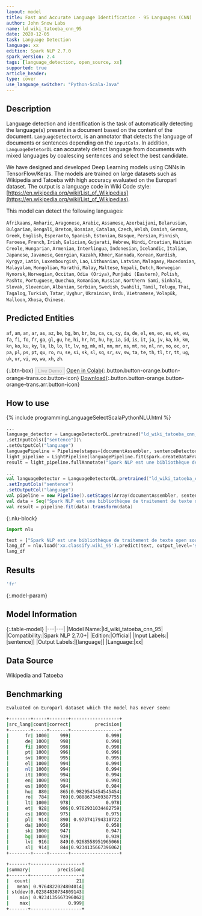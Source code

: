 ```yaml
---
layout: model
title: Fast and Accurate Language Identification - 95 Languages (CNN)
author: John Snow Labs
name: ld_wiki_tatoeba_cnn_95
date: 2020-12-05
task: Language Detection
language: xx
edition: Spark NLP 2.7.0
spark_version: 2.4
tags: [language_detection, open_source, xx]
supported: true
article_header:
type: cover
use_language_switcher: "Python-Scala-Java"
---
```


## Description

Language detection and identification is the task of automatically detecting the language(s) present in a document based on the content of the document. ``LanguageDetectorDL`` is an annotator that detects the language of documents or sentences depending on the ``inputCols``. In addition, ``LanguageDetetorDL`` can accurately detect language from documents with mixed languages by coalescing sentences and select the best candidate.

We have designed and developed Deep Learning models using CNNs in TensorFlow/Keras. The models are trained on large datasets such as Wikipedia and Tatoeba with high accuracy evaluated on the Europarl dataset. The output is a language code in Wiki Code style: [https://en.wikipedia.org/wiki/List_of_Wikipedias](https://en.wikipedia.org/wiki/List_of_Wikipedias).

This model can detect the following languages:

`Afrikaans`, `Amharic`, `Aragonese`, `Arabic`, `Assamese`, `Azerbaijani`, `Belarusian`, `Bulgarian`, `Bengali`, `Breton`, `Bosnian`, `Catalan`, `Czech`, `Welsh`, `Danish`, `German`, `Greek`, `English`, `Esperanto`, `Spanish`, `Estonian`, `Basque`, `Persian`, `Finnish`, `Faroese`, `French`, `Irish`, `Galician`, `Gujarati`, `Hebrew`, `Hindi`, `Croatian`, `Haitian Creole`, `Hungarian`, `Armenian`, `Interlingua`, `Indonesian`, `Icelandic`, `Italian`, `Japanese`, `Javanese`, `Georgian`, `Kazakh`, `Khmer`, `Kannada`, `Korean`, `Kurdish`, `Kyrgyz`, `Latin`, `Luxembourgish`, `Lao`, `Lithuanian`, `Latvian`, `Malagasy`, `Macedonian`, `Malayalam`, `Mongolian`, `Marathi`, `Malay`, `Maltese`, `Nepali`, `Dutch`, `Norwegian Nynorsk`, `Norwegian`, `Occitan`, `Odia (Oriya)`, `Punjabi (Eastern)`, `Polish`, `Pashto`, `Portuguese`, `Quechua`, `Romanian`, `Russian`, `Northern Sami`, `Sinhala`, `Slovak`, `Slovenian`, `Albanian`, `Serbian`, `Swedish`, `Swahili`, `Tamil`, `Telugu`, `Thai`, `Tagalog`, `Turkish`, `Tatar`, `Uyghur`, `Ukrainian`, `Urdu`, `Vietnamese`, `Volapük`, `Walloon`, `Xhosa`, `Chinese`.

## Predicted Entities

`af`, `am`, `an`, `ar`, `as`, `az`, `be`, `bg`, `bn`, `br`, `bs`, `ca`, `cs`, `cy`, `da`, `de`, `el`, `en`, `eo`, `es`, `et`, `eu`, `fa`, `fi`, `fo`, `fr`, `ga`, `gl`, `gu`, `he`, `hi`, `hr`, `ht`, `hu`, `hy`, `ia`, `id`, `is`, `it`, `ja`, `jv`, `ka`, `kk`, `km`, `kn`, `ko`, `ku`, `ky`, `la`, `lb`, `lo`, `lt`, `lv`, `mg`, `mk`, `ml`, `mn`, `mr`, `ms`, `mt`, `ne`, `nl`, `nn`, `no`, `oc`, `or`, `pa`, `pl`, `ps`, `pt`, `qu`, `ro`, `ru`, `se`, `si`, `sk`, `sl`, `sq`, `sr`, `sv`, `sw`, `ta`, `te`, `th`, `tl`, `tr`, `tt`, `ug`, `uk`, `ur`, `vi`, `vo`, `wa`, `xh`, `zh`.

{:.btn-box}
<button class="button button-orange" disabled>Live Demo</button>
[Open in Colab](https://githubtocolab.com/JohnSnowLabs/spark-nlp-workshop/blob/master/jupyter/annotation/english/language-detection/Language_Detection_and_Indentification.ipynb){:.button.button-orange.button-orange-trans.co.button-icon}
[Download](https://s3.amazonaws.com/auxdata.johnsnowlabs.com/public/models/ld_wiki_tatoeba_cnn_95_xx_2.7.0_2.4_1607184332861.zip){:.button.button-orange.button-orange-trans.arr.button-icon}

## How to use

<div class="tabs-box" markdown="1">
{% include programmingLanguageSelectScalaPythonNLU.html %}

```python
...
language_detector = LanguageDetectorDL.pretrained("ld_wiki_tatoeba_cnn_95", "xx")\
.setInputCols(["sentence"])\
.setOutputCol("language")
languagePipeline = Pipeline(stages=[documentAssembler, sentenceDetector, language_detector])
light_pipeline = LightPipeline(languagePipeline.fit(spark.createDataFrame([['']]).toDF("text")))
result = light_pipeline.fullAnnotate("Spark NLP est une bibliothèque de traitement de texte open source pour le traitement avancé du langage naturel pour les langages de programmation Python, Java et Scala.")
```
```scala
...
val languageDetector = LanguageDetectorDL.pretrained("ld_wiki_tatoeba_cnn_95", "xx")
.setInputCols("sentence")
.setOutputCol("language")
val pipeline = new Pipeline().setStages(Array(documentAssembler, sentenceDetector, languageDetector))
val data = Seq("Spark NLP est une bibliothèque de traitement de texte open source pour le traitement avancé du langage naturel pour les langages de programmation Python, Java et Scala.").toDF("text")
val result = pipeline.fit(data).transform(data)
```

{:.nlu-block}
```python
import nlu

text = ["Spark NLP est une bibliothèque de traitement de texte open source pour le traitement avancé du langage naturel pour les langages de programmation Python, Java et Scala."]
lang_df = nlu.load('xx.classify.wiki_95').predict(text, output_level='sentence')
lang_df
```

</div>

## Results

```bash
'fr'
```

{:.model-param}
## Model Information

{:.table-model}
|---|---|
|Model Name:|ld_wiki_tatoeba_cnn_95|
|Compatibility:|Spark NLP 2.7.0+|
|Edition:|Official|
|Input Labels:|[sentence]|
|Output Labels:|[language]|
|Language:|xx|

## Data Source

Wikipedia and Tatoeba

## Benchmarking

```bash
Evaluated on Europarl dataset which the model has never seen:

+--------+-----+-------+------------------+
|src_lang|count|correct|         precision|
+--------+-----+-------+------------------+
|      fr| 1000|    999|             0.999|
|      de| 1000|    998|             0.998|
|      fi| 1000|    998|             0.998|
|      pt| 1000|    996|             0.996|
|      sv| 1000|    995|             0.995|
|      el| 1000|    994|             0.994|
|      nl| 1000|    994|             0.994|
|      it| 1000|    994|             0.994|
|      en| 1000|    993|             0.993|
|      es| 1000|    984|             0.984|
|      hu|  880|    865|0.9829545454545454|
|      ro|  784|    769|0.9808673469387755|
|      lt| 1000|    978|             0.978|
|      et|  928|    906|0.9762931034482759|
|      cs| 1000|    975|             0.975|
|      pl|  914|    890| 0.973741794310722|
|      da| 1000|    958|             0.958|
|      sk| 1000|    947|             0.947|
|      bg| 1000|    939|             0.939|
|      lv|  916|    849|0.9268558951965066|
|      sl|  914|    844|0.9234135667396062|
+--------+-----+-------+------------------+

+-------+-------------------+
|summary|          precision|
+-------+-------------------+
|  count|                 21|
|   mean| 0.9764822024804014|
| stddev|0.02384830734809143|
|    min| 0.9234135667396062|
|    max|              0.999|
+-------+-------------------+
```